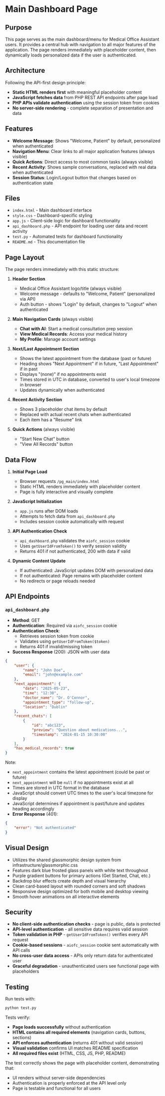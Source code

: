 # Main Dashboard Page

## Purpose

This page serves as the main dashboard/menu for Medical Office Assistant users. It provides a central hub with navigation to all major features of the application. The page renders immediately with placeholder content, then dynamically loads personalized data if the user is authenticated.

## Architecture

Following the API-first design principle:
- **Static HTML renders first** with meaningful placeholder content
- **JavaScript fetches data** from PHP REST API endpoints after page load
- **PHP APIs validate authentication** using the session token from cookies
- **No server-side rendering** - complete separation of presentation and data

## Features

- **Welcome Message**: Shows "Welcome, Patient" by default, personalized when authenticated
- **Navigation Menu**: Clear links to all major application features (always visible)
- **Quick Actions**: Direct access to most common tasks (always visible)
- **Recent Activity**: Shows sample conversations, replaced with real data when authenticated
- **Session Status**: Login/Logout button that changes based on authentication state

## Files

- `index.html` - Main dashboard interface
- `style.css` - Dashboard-specific styling
- `app.js` - Client-side logic for dashboard functionality
- `api_dashboard.php` - API endpoint for loading user data and recent activity
- `test.py` - Automated tests for dashboard functionality
- `README.md` - This documentation file

## Page Layout

The page renders immediately with this static structure:

1. **Header Section**
   - Medical Office Assistant logo/title (always visible)
   - Welcome message - defaults to "Welcome, Patient" (personalized via API)
   - Auth button - shows "Login" by default, changes to "Logout" when authenticated

2. **Main Navigation Cards** (always visible)
   - **Chat with AI**: Start a medical consultation prep session
   - **View Medical Records**: Access your medical history
   - **My Profile**: Manage account settings

3. **Next/Last Appointment Section**
   - Shows the latest appointment from the database (past or future)
   - Heading shows "Next Appointment" if in future, "Last Appointment" if in past
   - Displays "(none)" if no appointments exist
   - Times stored in UTC in database, converted to user's local timezone in browser
   - Updates dynamically when authenticated

4. **Recent Activity Section**
   - Shows 3 placeholder chat items by default
   - Replaced with actual recent chats when authenticated
   - Each item has a "Resume" link

5. **Quick Actions** (always visible)
   - "Start New Chat" button
   - "View All Records" button

## Data Flow

1. **Initial Page Load**
   - Browser requests `/pg_main/index.html`
   - Static HTML renders immediately with placeholder content
   - Page is fully interactive and visually complete

2. **JavaScript Initialization**
   - `app.js` runs after DOM loads
   - Attempts to fetch data from `api_dashboard.php`
   - Includes session cookie automatically with request

3. **API Authentication Check**
   - `api_dashboard.php` validates the `aiofc_session` cookie
   - Uses `getUserIdFromToken()` to verify session validity
   - Returns 401 if not authenticated, 200 with data if valid

4. **Dynamic Content Update**
   - If authenticated: JavaScript updates DOM with personalized data
   - If not authenticated: Page remains with placeholder content
   - No redirects or page reloads needed

## API Endpoints

### `api_dashboard.php`
- **Method**: GET
- **Authentication**: Required via `aiofc_session` cookie
- **Authentication Check**: 
  - Retrieves session token from cookie
  - Validates using `getUserIdFromToken($token)`
  - Returns 401 if invalid/missing token
- **Success Response** (200): JSON with user data
```json
{
    "user": {
        "name": "John Doe",
        "email": "john@example.com"
    },
    "next_appointment": {
        "date": "2025-05-23",
        "time": "12:30",
        "doctor_name": "Dr. O'Connor",
        "appointment_type": "follow-up",
        "location": "Dublin"
    },
    "recent_chats": [
        {
            "id": "abc123",
            "preview": "Question about medications...",
            "timestamp": "2024-01-15 10:30:00"
        }
    ],
    "has_medical_records": true
}
```
Note: 
- `next_appointment` contains the latest appointment (could be past or future)
- `next_appointment` will be `null` if no appointments exist at all
- Times are stored in UTC format in the database
- JavaScript should convert UTC times to the user's local timezone for display
- JavaScript determines if appointment is past/future and updates heading accordingly
- **Error Response** (401): 
```json
{
    "error": "Not authenticated"
}
```

## Visual Design

- Utilizes the shared glassmorphic design system from infrastructure/glassmorphic.css
- Features dark blue frosted glass panels with white text throughout
- Purple gradient buttons for primary actions (Get Started, Chat, etc.)
- Backdrop blur effects create depth and visual hierarchy
- Clean card-based layout with rounded corners and soft shadows
- Responsive design optimized for both mobile and desktop viewing
- Smooth hover animations on all interactive elements

## Security

- **No client-side authentication checks** - page is public, data is protected
- **API-level authentication** - all sensitive data requires valid session
- **Token validation in PHP** - `getUserIdFromToken()` verifies every API request
- **Cookie-based sessions** - `aiofc_session` cookie sent automatically with API calls
- **No cross-user data access** - APIs only return data for authenticated user
- **Graceful degradation** - unauthenticated users see functional page with placeholders

## Testing

Run tests with:
```bash
python test.py
```

Tests verify:
- **Page loads successfully** without authentication
- **HTML contains all required elements** (navigation cards, buttons, sections)
- **API enforces authentication** (returns 401 without valid session)
- **Visual validation** confirms UI matches README specification
- **All required files exist** (HTML, CSS, JS, PHP, README)

The test correctly shows the page with placeholder content, demonstrating that:
- UI renders without server-side dependencies
- Authentication is properly enforced at the API level only
- Page is testable and functional for all users